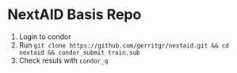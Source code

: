 # NextAID Basis Repo

1. Login to condor
2. Run `git clone https://github.com/gerritgr/nextaid.git && cd nextaid && condor_submit train.sub`
3. Check resuls with `condor_q`
